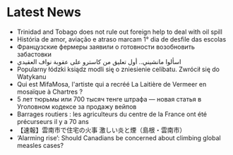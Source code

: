 # Latest News
-  Trinidad and Tobago does not rule out foreign help to deal with oil spill
-  História de amor, aviação e atraso marcam 1° dia de desfile das escolas
-  Французские фермеры заявили о готовности возобновить забастовки
-  اسألوا مانشيني.. أول تعليق من كاسترو على عقوبة نواف العقيدي
-  Popularny łódzki ksiądz modli się o zniesienie celibatu. Zwrócił się do Watykanu
-  Qui est MifaMosa, l'artiste qui a recréé La Laitière de Vermeer en mosaïque à Chartres ?
-  5 лет тюрьмы или 700 тысяч тенге штрафа — новая статья в Уголовном кодексе за продажу вейпов
-  Barrages routiers : les agriculteurs du centre de la France ont été précurseurs il y a 70 ans
-  【速報】雲南市で住宅の火事 激しい炎と煙（島根・雲南市）
-  ‘Alarming rise’: Should Canadians be concerned about climbing global measles cases?
